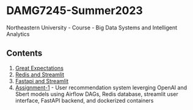 # DAMG7245-Summer2023
Northeastern University - Course - Big Data Systems and Intelligent Analytics

## Contents
1. [Great Expectations](./Great%20Expectations)
2. [Redis and Streamlit](./streamlit-redis)
3. [Fastapi and Streamlit](./fastapi-streamlit)
4. [Assignment-1](./assignment_1_real) - User recommendation system leverging OpenAI and Sbert models using Airflow DAGs, Redis database, streamlit user interface, FastAPI backend, and dockerized containers
